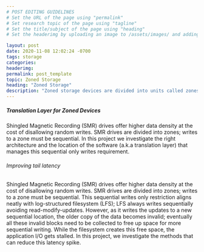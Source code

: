```yaml
---
# POST EDITING GUIDELINES
# Set the URL of the page using "permalink"
# Set research topic of the page using "tagline"
# Set the title/subject of the page using "heading"
# Set the headerimg by uploading an image to /assets/images/ and adding the URL to "headerimg"

layout: post
date: 2020-11-08 12:02:24 -0700
tags: storage
categories:
headerimg:
permalink: post_template
topic: Zoned Storage
heading: "Zoned Storage"
description: "Zoned storage devices are divided into units called zones; writes to a zone must be sequential. In this project we study methods to improve I/O performance on these devices."  
---
```

<!-- Project Overview section -->
<div class="container-fluid bg-gray my-5 py-5">
    <div class="container pt-4">
        <h5> Translation Layer for Zoned Devices </h5>
        <P> Shingled Magnetic Recording (SMR) drives offer higher data density at the cost of disallowing random writes. SMR drives are divided into zones; writes to a zone must be sequential.  In this project we investigate the right architecture and the location of the software (a.k.a translation layer) that manages this sequential only writes requirement.  </P>
    </div>
</div>
<!-- /Project Overview section -->
<!-- Project Details and Additional Info -->
<div class="container">
    <h6> Improving tail latency </h6>
      <P> Shingled Magnetic Recording (SMR) drives offer higher data density at the cost of disallowing random writes. SMR drives are divided into zones; writes to a zone must be sequential. This sequential writes only restriction aligns neatly with log-structured filesystem (LFS); LFS always writes sequentially avoiding read-modify-updates. However, as it writes the updates to a new sequential location, the older copy of the data becomes invalid; eventually all these invalid blocks need to be collected to free up space for more sequential writing. While the filesystem creates this free space, the application I/O gets stalled. In this project, we investigate the methods that can reduce this latency spike.  </P>
</div>
<!-- /Project Details and Additional Info -->
